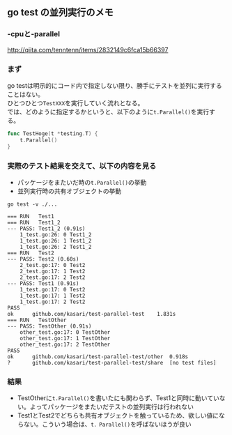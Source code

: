 ## go test の並列実行のメモ

### -cpuと-parallel
http://qiita.com/tenntenn/items/2832149c6fca15b66397

### まず
go testは明示的にコード内で指定しない限り、勝手にテストを並列に実行することはない。  
ひとつひとつ`TestXXX`を実行していく流れとなる。  
では、どのように指定するかというと、以下のように`t.Parallel()`を実行する。  
```go
func TestHoge(t *testing.T) {
	t.Parallel()
}
```

### 実際のテスト結果を交えて、以下の内容を見る
- パッケージをまたいだ時の`t.Parallel()`の挙動
- 並列実行時の共有オブジェクトの挙動

```
go test -v ./...
```
```
=== RUN   Test1
=== RUN   Test1_2
--- PASS: Test1_2 (0.91s)
	1_test.go:26: 0 Test1_2
	1_test.go:26: 1 Test1_2
	1_test.go:26: 2 Test1_2
=== RUN   Test2
--- PASS: Test2 (0.60s)
	2_test.go:17: 0 Test2
	2_test.go:17: 1 Test2
	2_test.go:17: 2 Test2
--- PASS: Test1 (0.91s)
	1_test.go:17: 0 Test2
	1_test.go:17: 1 Test2
	1_test.go:17: 2 Test2
PASS
ok  	github.com/kasari/test-parallel-test	1.831s
=== RUN   TestOther
--- PASS: TestOther (0.91s)
	other_test.go:17: 0 TestOther
	other_test.go:17: 1 TestOther
	other_test.go:17: 2 TestOther
PASS
ok  	github.com/kasari/test-parallel-test/other	0.918s
?   	github.com/kasari/test-parallel-test/share	[no test files]
```

### 結果
- TestOtherに`t.Parallel()`を書いたにも関わらず、Test1と同時に動いていない。よってパッケージをまたいだテストの並列実行は行われない
- Test1とTest2でどちらも共有オブジェクトを触っているため、欲しい値にならない。こういう場合は、`t．Parallel()`を呼ばないほうが良い
